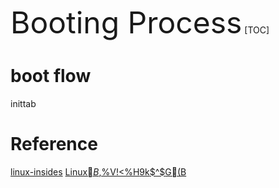 <font size=64>Booting Process</font>
[TOC]

# boot flow

inittab


# Reference
[linux-insides](https://github.com/0xAX/linux-insides/blob/master/SUMMARY.md)
[Linux$B$,%V!<%H$9$k$^$G(B](https://keichi.net/post/linux-boot/)



